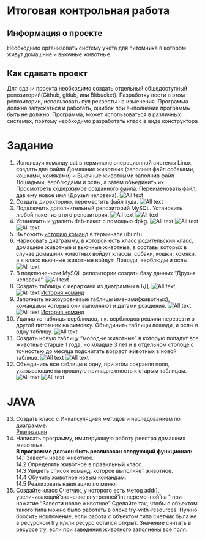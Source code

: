 # Итоговая контрольная работа 
## Информация о проекте
Необходимо организовать систему учета для питомника в котором живут домашние и вьючные животные.

## Как сдавать проект

Для сдачи проекта необходимо создать отдельный общедоступный репозиторий(Github, gitlub, или Bitbucket). Разработку вести в этом репозитории, использовать пул реквесты на изменения. Программа должна запускаться и работать, ошибок при выполнении программы быть не должно. Программа, может использоваться в различных системах, поэтому необходимо разработать класс в виде конструктора

# Задание
1. Используя команду cat в терминале операционной системы Linux, создать два файла Домашние животные (заполнив файл собаками, кошками, хомяками) и Вьючные животными заполнив файл Лошадьми, верблюдами и ослы, а затем объединить их. Просмотреть содержимое созданного файла. Переименовать файл, дав ему новое имя (Друзья человека).
![All text](Screenshots/Task1.png)
2. Создать директорию, переместить файл туда.
![All text](Screenshots/Task2.png)
3. Подключить дополнительный репозиторий MySQL. Установить любой пакет из этого репозитория.
![All text](Screenshots/Task3.png)
![All text](Screenshots/Task3.1.png)
4. Установить и удалить deb-пакет с помощью dpkg.
![All text](Screenshots/Task4.png)
![All text](Screenshots/Task4.1.png)
![All text](Screenshots/Task4.2.png)
5. Выложить [историю команд](/Bash_History.txt) в терминале ubuntu.
6. Нарисовать диаграмму, в которой есть класс родительский класс, домашние животные и вьючные животные, в составы которых в случае домашних животных войдут классы: собаки, кошки, хомяки, а в класс вьючные животные войдут: Лошади, верблюды и ослы.
![All text](Диаграмма.jpg)
7. В подключенном MySQL репозитории создать базу данных “Друзья человека”.
![All text](Screenshots/Task7.png)
8. Создать таблицы с иерархией из диаграммы в БД.
![All text](Screenshots/Task8.png)
![All text](Screenshots/Task9.png)
[История команд](SQL/Task8.sql)
9. Заполнить низкоуровневые таблицы именами(животных), командами которые они выполняют и датами рождения.
![All text](Screenshots/Task9.1.png)
![All text](Screenshots/Task9.2.png)
[История команд](SQL/Task_9.sql)
10. Удалив из таблицы верблюдов, т.к. верблюдов решили перевезти в другой питомник на зимовку. Объединить таблицы лошади, и ослы в одну таблицу.
![All text](Screenshots/Task10.png)
11. Создать новую таблицу “молодые животные” в которую попадут все животные старше 1 года, но младше 3 лет и в отдельном столбце с точностью до месяца подсчитать возраст животных в новой таблице.
![All text](Screenshots/Task11.png)
![All text](Screenshots/Task11.1.png)
12. Объединить все таблицы в одну, при этом сохраняя поля, указывающие на прошлую принадлежность к старым таблицам.
![All text](Screenshots/Task12.png)
![All text](Screenshots/Task12.1.png)
# JAVA
13. Создать класс с Инкапсуляцией методов и наследованием по диаграмме. \
[Реализация](Java/Animal)
14. Написать программу, имитирующую работу реестра домашних животных. \
**В программе должен быть реализован следующий функционал:** \
14.1 Завести новое животное. \
14.2 Определять животное в правильный класс. \
14.3 Увидеть список команд, которое выполняет животное. \
14.4 Обучить животное новым командам. \
14.5 Реализовать навигацию по меню.
15. Создайте класс Счетчик, у которого есть метод add(), увеличивающий̆ значение внутренней̆ int переменной̆ на 1 при нажатие “Завести новое животное” Сделайте так, чтобы с объектом такого типа можно было работать в блоке try-with-resources. Нужно бросить исключение, если работа с объектом типа счетчик была не в ресурсном try и/или ресурс остался открыт. Значение считать в ресурсе try, если при заведения животного заполнены все поля.